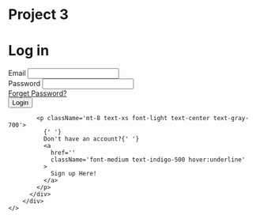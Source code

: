 # Project 3 

   <div className='relative flex flex-col overflow-hidden'>
          <div className='w-full p-6 m-auto bg-white rounded-md lg:max-w-xl mt-0'>
            <h1 className='text-3xl font-semibold text-center text-indigo-500'>
              Log in
            </h1>
            <form className='mt-6'>
              <div className='mb-2'>
                <label
                  for='email'
                  className='block text-sm font-semibold text-indigo-500 text-center'
                >
                  Email
                </label>
                <input
                  type='email'
                  className='block w-full px-4 py-2 mt-2 text-purple-700 bg-white border rounded-md focus:border-purple-400 focus:ring-purple-300 focus:outline-none focus:ring focus:ring-opacity-40'
                />
              </div>
              <div className='mb-2'>
                <label
                  for='password'
                  className='block text-sm font-semibold text-indigo-500 text-center'
                >
                  Password
                </label>
                <input
                  type='password'
                  className='block w-full px-4 py-2 mt-2 text-purple-700 bg-white border rounded-md focus:border-purple-400 focus:ring-purple-300 focus:outline-none focus:ring focus:ring-opacity-40'
                />
              </div>
              <a href='#' className='text-xs text-indigo-500 hover:underline'>
                Forget Password?
              </a>
              <div className='mt-6 flex flex-col'>
                <button className='w-full px-4 py-2 tracking-wide text-white transition-colors duration-200 transform bg-indigo-500 rounded-md hover:bg-purple-600 focus:outline-none focus:bg-purple-600 sm:mt-12'>
                  Login
                </button>
              </div>
            </form>

            <p className='mt-8 text-xs font-light text-center text-gray-700'>
              {' '}
              Don't have an account?{' '}
              <a
                href=''
                className='font-medium text-indigo-500 hover:underline'
              >
                Sign up Here!
              </a>
            </p>
          </div>
        </div>
    </>